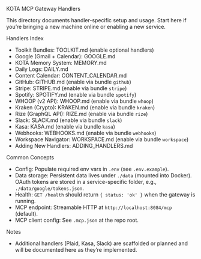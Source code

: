 KOTA MCP Gateway Handlers

This directory documents handler-specific setup and usage. Start here if you’re bringing a new machine online or enabling a new service.

Handlers Index
- Toolkit Bundles: TOOLKIT.md (enable optional handlers)
- Google (Gmail + Calendar): GOOGLE.md
- KOTA Memory System: MEMORY.md
- Daily Logs: DAILY.md
- Content Calendar: CONTENT_CALENDAR.md
- GitHub: GITHUB.md (enable via bundle `github`)
- Stripe: STRIPE.md (enable via bundle `stripe`)
- Spotify: SPOTIFY.md (enable via bundle `spotify`)
- WHOOP (v2 API): WHOOP.md (enable via bundle `whoop`)
- Kraken (Crypto): KRAKEN.md (enable via bundle `kraken`)
- Rize (GraphQL API): RIZE.md (enable via bundle `rize`)
- Slack: SLACK.md (enable via bundle `slack`)
- Kasa: KASA.md (enable via bundle `kasa`)
- Webhooks: WEBHOOKS.md (enable via bundle `webhooks`)
- Workspace Navigator: WORKSPACE.md (enable via bundle `workspace`)
- Adding New Handlers: ADDING_HANDLERS.md

Common Concepts
- Config: Populate required env vars in `.env` (see `.env.example`).
- Data storage: Persistent data lives under `./data` (mounted into Docker). OAuth tokens are stored in a service-specific folder, e.g., `./data/google/tokens.json`.
- Health: `GET /health` should return `{ status: 'ok' }` when the gateway is running.
- MCP endpoint: Streamable HTTP at `http://localhost:8084/mcp` (default).
- MCP client config: See `.mcp.json` at the repo root.

Notes
- Additional handlers (Plaid, Kasa, Slack) are scaffolded or planned and will be documented here as they’re implemented.
